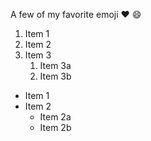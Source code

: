 A few of my favorite emoji
:heart:
:smile:

1. Item 1
2. Item 2
3. Item 3
   1. Item 3a
   2. Item 3b

* Item 1
* Item 2
  * Item 2a
  * Item 2b
  
